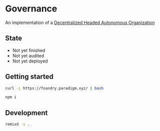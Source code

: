 # Governance

An implementation of a [Decentralized Headed Autonomous Organization](https://github.com/brumewallet/rfcs/blob/main/onchain/GOVERNANCE.md)

## State
- Not yet finished
- Not yet audited
- Not yet deployed

## Getting started

```bash
curl -L https://foundry.paradigm.xyz/ ​| bash
```

```bash
npm i
```

## Development

```bash
remixd -s .
```